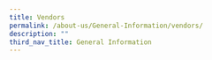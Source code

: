 ```yaml
---
title: Vendors
permalink: /about-us/General-Information/vendors/
description: ""
third_nav_title: General Information
---
```

